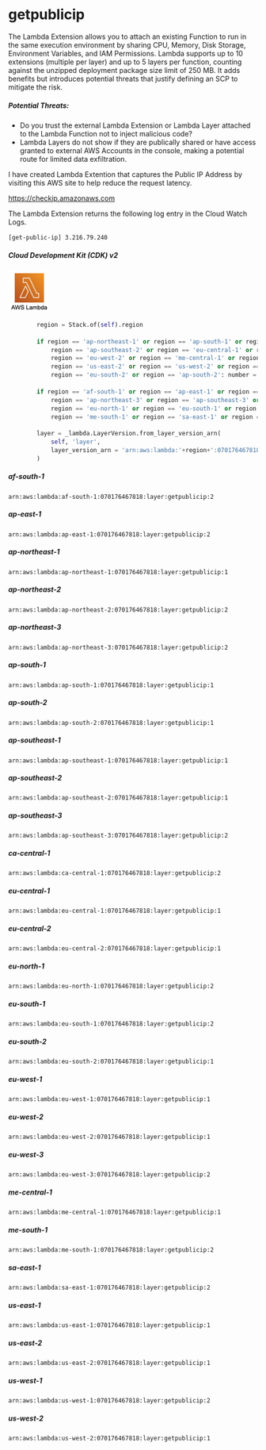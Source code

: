 # getpublicip

The Lambda Extension allows you to attach an existing Function to run in the same execution environment by sharing CPU, Memory, Disk Storage, Environment Variables, and IAM Permissions. Lambda supports up to 10 extensions (multiple per layer) and up to 5 layers per function, counting against the unzipped deployment package size limit of 250 MB. It adds benefits but introduces potential threats that justify defining an SCP to mitigate the risk.

##### Potential Threats:

- Do you trust the external Lambda Extension or Lambda Layer attached to the Lambda Function not to inject malicious code?
- Lambda Layers do not show if they are publically shared or have access granted to external AWS Accounts in the console, making a potential route for limited data exfiltration.

I have created Lambda Extention that captures the Public IP Address by visiting this AWS site to help reduce the request latency.

https://checkip.amazonaws.com

The Lambda Extension returns the following log entry in the Cloud Watch Logs.

```
[get-public-ip] 3.216.79.240
```

##### Cloud Development Kit (CDK) v2

![awslambda](ICON.png)

```python
        region = Stack.of(self).region

        if region == 'ap-northeast-1' or region == 'ap-south-1' or region == 'ap-southeast-1' or \
            region == 'ap-southeast-2' or region == 'eu-central-1' or region == 'eu-west-1' or \
            region == 'eu-west-2' or region == 'me-central-1' or region == 'us-east-1' or \
            region == 'us-east-2' or region == 'us-west-2' or region == 'eu-central-2' or \
            region == 'eu-south-2' or region == 'ap-south-2': number = str(1)

        if region == 'af-south-1' or region == 'ap-east-1' or region == 'ap-northeast-2' or \
            region == 'ap-northeast-3' or region == 'ap-southeast-3' or region == 'ca-central-1' or \
            region == 'eu-north-1' or region == 'eu-south-1' or region == 'eu-west-3' or \
            region == 'me-south-1' or region == 'sa-east-1' or region == 'us-west-1': number = str(2)

        layer = _lambda.LayerVersion.from_layer_version_arn(
            self, 'layer',
            layer_version_arn = 'arn:aws:lambda:'+region+':070176467818:layer:getpublicip:'+number
        )
```

##### af-south-1

```
arn:aws:lambda:af-south-1:070176467818:layer:getpublicip:2
```

##### ap-east-1

```
arn:aws:lambda:ap-east-1:070176467818:layer:getpublicip:2
```

##### ap-northeast-1

```
arn:aws:lambda:ap-northeast-1:070176467818:layer:getpublicip:1
```

##### ap-northeast-2

```
arn:aws:lambda:ap-northeast-2:070176467818:layer:getpublicip:2
```

##### ap-northeast-3

```
arn:aws:lambda:ap-northeast-3:070176467818:layer:getpublicip:2
```

##### ap-south-1

```
arn:aws:lambda:ap-south-1:070176467818:layer:getpublicip:1
```

##### ap-south-2

```
arn:aws:lambda:ap-south-2:070176467818:layer:getpublicip:1
```

##### ap-southeast-1

```
arn:aws:lambda:ap-southeast-1:070176467818:layer:getpublicip:1
```

##### ap-southeast-2

```
arn:aws:lambda:ap-southeast-2:070176467818:layer:getpublicip:1
```

##### ap-southeast-3

```
arn:aws:lambda:ap-southeast-3:070176467818:layer:getpublicip:2
```

##### ca-central-1

```
arn:aws:lambda:ca-central-1:070176467818:layer:getpublicip:2
```

##### eu-central-1

```
arn:aws:lambda:eu-central-1:070176467818:layer:getpublicip:1
```

##### eu-central-2

```
arn:aws:lambda:eu-central-2:070176467818:layer:getpublicip:1
```

##### eu-north-1

```
arn:aws:lambda:eu-north-1:070176467818:layer:getpublicip:2
```

##### eu-south-1

```
arn:aws:lambda:eu-south-1:070176467818:layer:getpublicip:2
```

##### eu-south-2

```
arn:aws:lambda:eu-south-2:070176467818:layer:getpublicip:1
```

##### eu-west-1

```
arn:aws:lambda:eu-west-1:070176467818:layer:getpublicip:1
```

##### eu-west-2

```
arn:aws:lambda:eu-west-2:070176467818:layer:getpublicip:1
```

##### eu-west-3

```
arn:aws:lambda:eu-west-3:070176467818:layer:getpublicip:2
```

##### me-central-1

```
arn:aws:lambda:me-central-1:070176467818:layer:getpublicip:1
```

##### me-south-1

```
arn:aws:lambda:me-south-1:070176467818:layer:getpublicip:2
```

##### sa-east-1

```
arn:aws:lambda:sa-east-1:070176467818:layer:getpublicip:2
```

##### us-east-1

```
arn:aws:lambda:us-east-1:070176467818:layer:getpublicip:1
```

##### us-east-2

```
arn:aws:lambda:us-east-2:070176467818:layer:getpublicip:1
```

##### us-west-1

```
arn:aws:lambda:us-west-1:070176467818:layer:getpublicip:2
```

##### us-west-2

```
arn:aws:lambda:us-west-2:070176467818:layer:getpublicip:1
```
